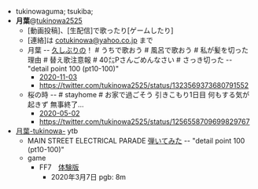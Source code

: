 - tukinowaguma; tsukiba; 
- **月葉**@[tukinowa2525](https://twitter.com/tukinowa2525)
    - [動画投稿]、[生配信]で歌ったり[ゲームしたり]
    - [連絡]は cotukinowa@yahoo.co.jp まで
    - 月葉 -- [久しぶりの](https://twitter.com/tukinowa2525/status/1323569373680791552)！ # うちで歌おう # 風呂で歌おう # 私が髪を切った理由 # 替え歌注意報 # 40㍍Pさんごめんなさい # さっき切った  -- "detail point 100 (pt10-100)"
        - [2020-11-03](https://www.bilibili.com/video/BV1C54y1r7Up)
        - https://twitter.com/tukinowa2525/status/1323569373680791552
    - 桜の時 -- # stayhome # お家で過ごそう
引きこもり1日目
何もする気が起きず
無事終了…
        - [2020-05-02](https://www.bilibili.com/video/BV1fg4y1z7wA)
        - https://twitter.com/tukinowa2525/status/1256558709699829767
- [月葉-tukinowa-](https://www.youtube.com/channel/UCI_DefO07hqDBKC-TZ2nP1g) ytb
    - MAIN STREET ELECTRICAL PARADE [弾いてみた](https://www.youtube.com/watch?v=lc9PGGmQvAU)  -- "detail point 100 (pt10-100)"
    - game
        - FF7　[体験版](https://www.youtube.com/watch?v=dJuT2iK2_E0)
            - 2020年3月7日
pgb: 8m
